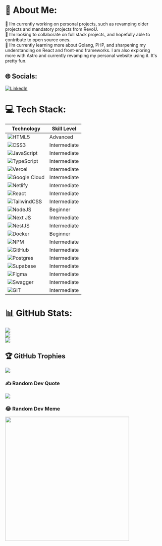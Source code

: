 # 💫 About Me:
🔭 I’m currently working on personal projects, such as revamping older projects and mandatory projects from RevoU.<br>👯 I’m looking to collaborate on full stack projects, and hopefully able to contribute to open source ones.<br>🌱 I’m currently learning more about Golang, PHP, and sharpening my understanding on React and front-end frameworks. I am also exploring more with Astro and currently revamping my personal website using it. It's pretty fun.


## 🌐 Socials:
[![LinkedIn](https://img.shields.io/badge/LinkedIn-%230077B5.svg?logo=linkedin&logoColor=white)](https://linkedin.com/in/mahdiharish12) 

# 💻 Tech Stack:
| Technology              | Skill Level    |
| ----------------------- | -------------- |
| ![HTML5](https://img.shields.io/badge/html5-%23E34F26.svg?style=for-the-badge&logo=html5&logoColor=white) | Advanced      |
| ![CSS3](https://img.shields.io/badge/css3-%231572B6.svg?style=for-the-badge&logo=css3&logoColor=white) | Intermediate |
| ![JavaScript](https://img.shields.io/badge/javascript-%23323330.svg?style=for-the-badge&logo=javascript&logoColor=%23F7DF1E) | Intermediate |
| ![TypeScript](https://img.shields.io/badge/typescript-%23007ACC.svg?style=for-the-badge&logo=typescript&logoColor=white) | Intermediate |
| ![Vercel](https://img.shields.io/badge/vercel-%23000000.svg?style=for-the-badge&logo=vercel&logoColor=white) | Intermediate |
| ![Google Cloud](https://img.shields.io/badge/Google%20Cloud-%234285F4.svg?style=for-the-badge&logo=google-cloud&logoColor=white) | Intermediate |
| ![Netlify](https://img.shields.io/badge/netlify-%23000000.svg?style=for-the-badge&logo=netlify&logoColor=#00C7B7) | Intermediate |
| ![React](https://img.shields.io/badge/react-%2320232a.svg?style=for-the-badge&logo=react&logoColor=%2361DAFB) | Intermediate |
| ![TailwindCSS](https://img.shields.io/badge/tailwindcss-%2338B2AC.svg?style=for-the-badge&logo=tailwind-css&logoColor=white) | Intermediate |
| ![NodeJS](https://img.shields.io/badge/node.js-6DA55F?style=for-the-badge&logo=node.js&logoColor=white) | Beginner |
| ![Next JS](https://img.shields.io/badge/Next-black?style=for-the-badge&logo=next.js&logoColor=white) | Intermediate |
| ![NestJS](https://img.shields.io/badge/nestjs-%23E0234E.svg?style=for-the-badge&logo=nestjs&logoColor=white) | Intermediate |
| ![Docker](https://img.shields.io/badge/docker-%230db7ed.svg?style=for-the-badge&logo=docker&logoColor=white) | Beginner |
| ![NPM](https://img.shields.io/badge/NPM-%23000000.svg?style=for-the-badge&logo=npm&logoColor=white) | Intermediate |
| ![GitHub](https://img.shields.io/badge/GitHub-%23121011.svg?style=for-the-badge&logo=github&logoColor=white) | Intermediate |
| ![Postgres](https://img.shields.io/badge/postgres-%23316192.svg?style=for-the-badge&logo=postgresql&logoColor=white) | Intermediate |
| ![Supabase](https://img.shields.io/badge/Supabase-3ECF8E?style=for-the-badge&logo=supabase&logoColor=white) | Intermediate |
| ![Figma](https://img.shields.io/badge/figma-%23F24E1E.svg?style=for-the-badge&logo=figma&logoColor=white) | Intermediate |
| ![Swagger](https://img.shields.io/badge/-Swagger-%23Clojure?style=for-the-badge&logo=swagger&logoColor=white) | Intermediate |
| ![GIT](https://img.shields.io/badge/Git-fc6d26?style=for-the-badge&logo=git&logoColor=white) | Intermediate |

# 📊 GitHub Stats:
![](https://github-readme-stats.vercel.app/api?username=mahdiharish&theme=dark&hide_border=false&include_all_commits=true&count_private=false)<br/>
![](https://github-readme-streak-stats.herokuapp.com/?user=mahdiharish&theme=dark&hide_border=false)<br/>
![](https://github-readme-stats.vercel.app/api/top-langs/?username=mahdiharish&theme=dark&hide_border=false&include_all_commits=true&count_private=false&layout=compact)

## 🏆 GitHub Trophies
![](https://github-profile-trophy.vercel.app/?username=mahdiharish&theme=radical&no-frame=false&no-bg=true&margin-w=4)

### ✍️ Random Dev Quote
![](https://quotes-github-readme.vercel.app/api?type=horizontal&theme=radical)

### 😂 Random Dev Meme
<img src='https://randommeme-five.vercel.app/' style="height: 400px;"/>

<!-- Proudly created with GPRM ( https://gprm.itsvg.in ) -->

<!--
**mahdiharish/mahdiharish** is a ✨ _special_ ✨ repository because its `README.md` (this file) appears on your GitHub profile.

Here are some ideas to get you started:

- 🔭 I’m currently working on ...
- 🌱 I’m currently learning ...
- 👯 I’m looking to collaborate on ...
- 🤔 I’m looking for help with ...
- 💬 Ask me about ...
- 📫 How to reach me: ...
- 😄 Pronouns: ...
- ⚡ Fun fact: ...
-->
